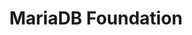 ---
description: The MariaDB Foundation is a non-profit organisation supporting continuity
  and open collaboration in the MariaDB ecosystem.
layout: stand
logo: stands/mariadb_foundation/logo.png
new_this_year: "MariaDB Server 10.5 was released as GA in June 2020.\r\nHighlights\
  \ include:\r\n- the ColumnStore storage engine, a columnar storage engine designed\
  \ for big data scaling\r\n- numerous performance improvements to the default InnoDB\
  \ storage engine\r\n- a new S3 storage engine for archiving tables on Amazon S3,\
  \ or any third-party implementing S3 API\r\n- an overhaul of the privilege system,\
  \ allowing more fine grained control\r\n- a huge update of the Performance Schema,\
  \ providing far more instrumentation and tables\r\n- full GTID support for Galera\
  \ Cluster\r\n- numerous syntax enhancements to extend functionality and improve\
  \ adherence to standards\r\n\r\nThe MariaDB Foundation hosted the MariaDB Server\
  \ Fest, and the MariaDB Server MiniFest, two highly successful online events for\
  \ developers of applications that use MariaDB Server."
showcase: "The MariaDB Foundation supports continuity and open collaboration in the\
  \ MariaDB ecosystem. The Foundation guarantees that there is a global contact point\
  \ for collaboration and that the community can always rely upon MariaDB Server.\r\
  \n\r\nThe Foundation\u2019s staff support MariaDB Server by:\r\n* Encouraging adoption,\
  \ contribution and distribution of MariaDB Server and related open source software.\r\
  \n* Helping new contributors understand the source code and lowering the barrier\
  \ for new participants.\r\n* Participating in the design of new features, ensuring\
  \ the code quality and maintainability of the codebase while the number of contributors\
  \ is growing.\r\n* Making sure documentation keeps up with the development of new\
  \ features.\r\n* Porting and packaging MariaDB to different platforms and operating\
  \ systems to keep it as widely available as possible.\r\n* Speaking at events and\
  \ driving adoption."
themes:
- Database engines
title: MariaDB Foundation
website: https://mariadb.org/
show_on_overview: true
---